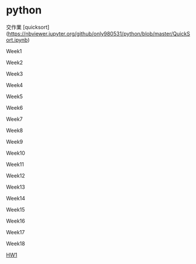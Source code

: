 # python

交作業
[quicksort]
(https://nbviewer.jupyter.org/github/only980531/python/blob/master/QuickSort.ipynb)

Week1

Week2

Week3

Week4

Week5

Week6

Week7

Week8

Week9

Week10

Week11

Week12

Week13

Week14

Week15

Week16

Week17

Week18

[HW1]()

